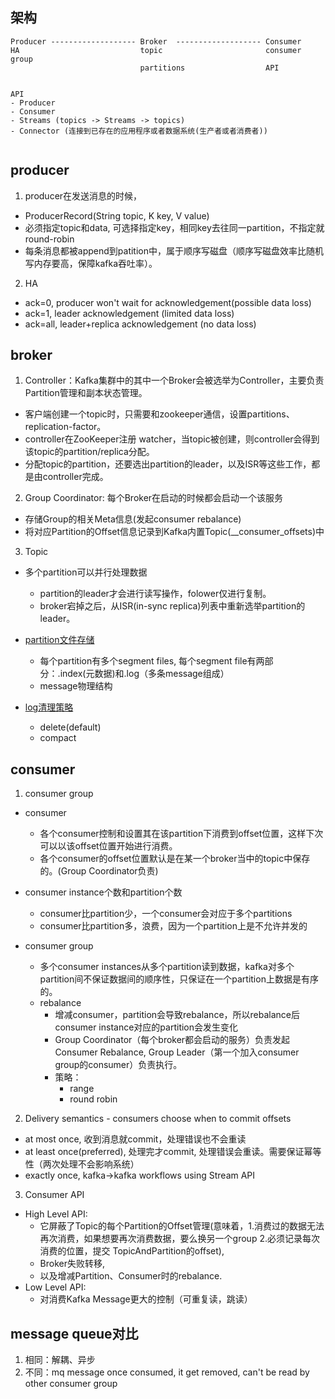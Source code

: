 ## 架构
```
Producer ------------------- Broker  ------------------- Consumer
HA                           topic                       consumer group
                             partitions                  API


API
- Producer
- Consumer 
- Streams (topics -> Streams -> topics) 
- Connector (连接到已存在的应用程序或者数据系统(生产者或者消费者))
                                                   
```
## producer
1. producer在发送消息的时候，
  - ProducerRecord(String topic, K key, V value)
  - 必须指定topic和data, 可选择指定key，相同key去往同一partition，不指定就round-robin
  - 每条消息都被append到patition中，属于顺序写磁盘（顺序写磁盘效率比随机写内存要高，保障kafka吞吐率）。
  
2. HA
  - ack=0, producer won't wait for acknowledgement(possible data loss)
  - ack=1, leader acknowledgement (limited data loss)
  - ack=all, leader+replica acknowledgement (no data loss)
  
   
 

## broker
1. Controller：Kafka集群中的其中一个Broker会被选举为Controller，主要负责Partition管理和副本状态管理。
  - 客户端创建一个topic时，只需要和zookeeper通信，设置partitions、replication-factor。
  - controller在ZooKeeper注册 watcher，当topic被创建，则controller会得到该topic的partition/replica分配。
  - 分配topic的partition，还要选出partition的leader，以及ISR等这些工作，都是由controller完成。
  
2. Group Coordinator: 每个Broker在启动的时候都会启动一个该服务
  - 存储Group的相关Meta信息(发起consumer rebalance)
  - 将对应Partition的Offset信息记录到Kafka内置Topic(__consumer_offsets)中

3. Topic
  - 多个partition可以并行处理数据
    - partition的leader才会进行读写操作，folower仅进行复制。
    - broker宕掉之后，从ISR(in-sync replica)列表中重新选举partition的leader。
    
  - [partition文件存储](https://tech.meituan.com/2015/01/13/kafka-fs-design-theory.html)
    - 每个partition有多个segment files, 每个segment file有两部分：.index(元数据)和.log（多条message组成）
    - message物理结构
    
  - [log清理策略](https://blog.csdn.net/abc123lzf/article/details/100738169)
    - delete(default)
    - compact
  
  


## consumer
1. consumer group
  - consumer
    - 各个consumer控制和设置其在该partition下消费到offset位置，这样下次可以以该offset位置开始进行消费。
    - 各个consumer的offset位置默认是在某一个broker当中的topic中保存的。(Group Coordinator负责) 
    
  - consumer instance个数和partition个数
    - consumer比partition少，一个consumer会对应于多个partitions
    - consumer比partition多，浪费，因为一个partition上是不允许并发的
    
  - consumer group
    - 多个consumer instances从多个partition读到数据，kafka对多个partition间不保证数据间的顺序性，只保证在一个partition上数据是有序的。
    - rebalance
      - 增减consumer，partition会导致rebalance，所以rebalance后consumer instance对应的partition会发生变化
      - Group Coordinator（每个broker都会启动的服务）负责发起Consumer Rebalance, Group Leader（第一个加入consumer group的consumer）负责执行。
      - 策略：
        - range
        - round robin


2. Delivery semantics - consumers choose when to commit offsets
  - at most once, 收到消息就commit，处理错误也不会重读
  - at least once(preferred), 处理完才commit, 处理错误会重读。需要保证幂等性（两次处理不会影响系统）
  - exactly once, kafka->kafka workflows using Stream API
  

3. Consumer API
  - High Level API: 
    - 它屏蔽了Topic的每个Partition的Offset管理(意味着，1.消费过的数据无法再次消费，如果想要再次消费数据，要么换另一个group 2.必须记录每次消费的位置，提交                                     TopicAndPartition的offset),
    - Broker失败转移, 
    - 以及增减Partition、Consumer时的rebalance.
  - Low Level API:
    - 对消费Kafka Message更大的控制（可重复读，跳读）



## message queue对比
1. 相同：解耦、异步
2. 不同：mq message once consumed, it get removed, can't be read by other consumer group
  




